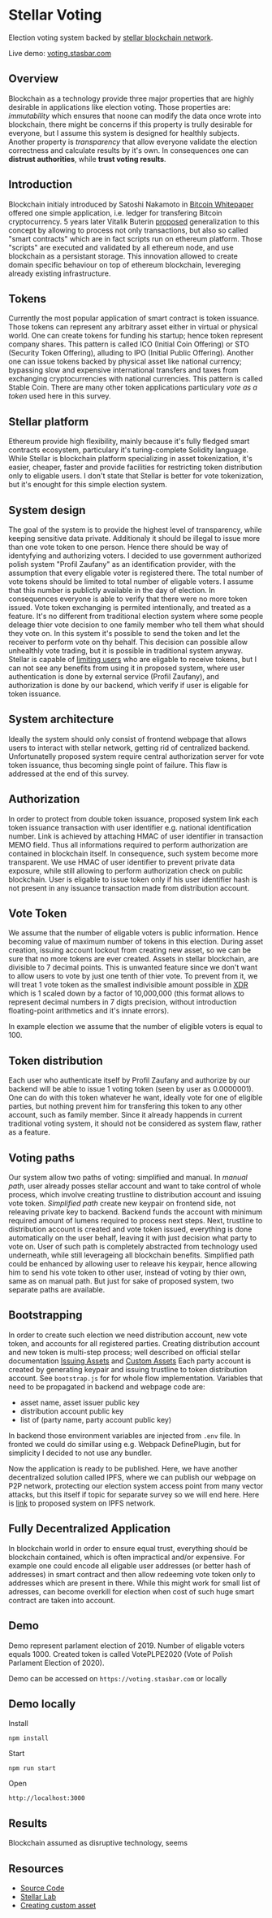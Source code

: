 # Stellar Voting

Election voting system backed by [stellar blockchain
network](http://stellar.org/).

Live demo: [voting.stasbar.com](https://voting.stasbar.com/)

## Overview

Blockchain as a technology provide three major properties that are highly
desirable in applications like election voting. Those properties are:
_immutability_ which ensures that noone can modify the data once wrote into
blockchain, there might be concerns if this property is trully desirable for
everyone, but I assume this system is designed for healthly subjects. Another
property is _transparency_ that allow everyone validate the election correctness
and calculate results by it's own.
In consequences one can __distrust authorities__, while __trust voting
results__.

## Introduction

Blockchain initialy introduced by Satoshi Nakamoto in [Bitcoin
Whitepaper](https://bitcoin.org/bitcoin.pdf) offered one simple application,
i.e. ledger for transfering Bitcoin cryptocurrency. 5 years later Vitalik Buterin
[proposed](https://bitcointalk.org/index.php?topic=428589.0) generalization to
this concept by allowing to process not only transactions, but also so called
"smart contracts" which are in fact scripts run on ethereum platform. Those
"scripts" are executed and validated by all ethereum node, and use blockchain as
a persistant storage. This innovation allowed to create domain specific
behaviour on top of ethereum blockchain, levereging already existing
infrastructure.

## Tokens

Currently the most popular application of smart contract is token
issuance. Those tokens can represent any arbitrary asset either in virtual or
physical world. One can create tokens for funding his startup; hence token
represent company shares. This pattern is called ICO (Initial Coin Offering) or
STO (Security Token Offering), alluding to IPO (Initial Public Offering).
Another one can issue tokens backed by physical asset like national currency;
bypassing slow and expensive international transfers and taxes from
exchanging cryptocurrencies with national currencies. This pattern is
called Stable Coin.
There are many other token applications particulary _vote as a token_ used
here in this survey.

## Stellar platform

Ethereum provide high flexibility, mainly because it's fully fledged smart
contracts ecosystem, particulary it's turing-complete Solidity language.
While Stellar is blockchain platform specializing in asset tokenization, it's
easier, cheaper, faster and provide facilities for restricting token
distribution only to eligable users. I don't state that Stellar is better for
vote tokenization, but it's enought for this simple election system.

## System design

The goal of the system is to provide the highest level of transparency, while
keeping sensitive data private. Additionaly it should be illegal to issue more
than one vote token to one person. Hence there should be way of identyfying and
authorizing voters. I decided to use government authorized polish system "Profil
Zaufany" as an identification provider, with the assumption that every eligable
voter is registered there.
The total number of vote tokens should be limited to total number of eligable
voters. I assume that this number is publictly available in the day of election.
In consequences everyone is able to verify that there were no more token issued.
Vote token exchanging is permited intentionally, and treated as a feature.
It's no different from traditional election system where some people deleage thier
vote decision to one family member who tell them what should they vote on. In
this system it's possible to send the token and let the receiver to perform vote
on thy behalf. This decision can possible allow unhealthly vote trading, but it
is possible in traditional system anyway. Stellar is capable of [limiting
users](https://www.stellar.org/developers/guides/issuing-assets.html#requiring-or-revoking-authorization)
who are eligable to receive tokens, but I can not see any benefits from using it
in proposed system, where user authentication is done by external service (Profil
Zaufany), and authorization is done by our backend, which verify if user is
eligable for token issuance.

## System architecture

Ideally the system should only consist of frontend webpage that allows users to
interact with stellar network, getting rid of centralized backend.
Unfortunatelly proposed system require central authorization server for vote
token issuance, thus becoming single point of failure. This flaw is addressed at
the end of this survey.

## Authorization

In order to protect from double token issuance, proposed system link each token
issuance transaction with user identifier e.g. national identification number.
Link is achieved by attaching HMAC of user identifier in transaction MEMO field.
Thus all informations required to perform authorization are contained in
blockchain itself. In consequence, such system become more transparent. We use
HMAC of user identifier to prevent private data exposure, while still allowing
to perform authorization check on public blockchain. User is eligable to issue
token only if his user identifier hash is not present in any issuance
transaction made from distribution account.

## Vote Token

We assume that the number of eligable voters is public information. Hence
becoming value of maximum number of tokens in this election. During asset
creation, issuing account lockout from creating new asset, so we can be sure
that no more tokens are ever created.
Assets in stellar blockchain, are divisible to 7 decimal points. This is
unwanted feature since we don't want to allow users to vote by just one tenth of
thier vote. To prevent from it, we will treat 1 vote token as the smallest
indivisible amount possible in
[XDR](https://www.stellar.org/developers/guides/concepts/xdr.html) which is 1
scaled down by a factor of 10,000,000 (this format allows to represent decimal
numbers in 7 digts precision, without introduction floating-point arithmetics
and it's innate errors).

In example election we assume that the number of eligible voters is equal to
100.

## Token distribution

Each user who authenticate itself by Profil Zaufany and authorize by our backend
will be able to issue 1 voting token (seen by user as 0.0000001). One can do
with this token whatever he want, ideally vote for one of eligible parties, but
nothing prevent him for transfering this token to any other account, such as
family member. Since it already happends in current traditional voting system,
it should not be considered as system flaw, rather as a feature.

## Voting paths

Our system allow two paths of voting: simplified and manual. In _manual path_,
user already posses stellar account and want to take control of whole process,
which involve creating trustline to distribution account and issuing vote token.
_Simplified path_ create new keypair on frontend side, not releaving private key
to backend. Backend funds the account with minimum required amount of lumens
required to process next steps. Next, trustline to distribution account is
created and vote token issued, everything is done automatically on the user
behalf, leaving it with just decision what party to vote on. User of such path
is completely abstracted from technology used underneath, while still
leverageing all blockchain benefits.
Simplified path could be enhanced by allowing user to releave his keypair, hence
allowing him to send his vote token to other user, instead of voting by thier
own, same as on manual path. But just for sake of proposed system, two separate
paths are available.

## Bootstrapping

In order to create such election we need distribution account, new vote token,
and accounts for all registered parties. Creating distribution account and new
token is multi-step process; well described on official stellar
documentation [Issuing
Assets](https://www.stellar.org/developers/guides/issuing-assets.html) and
[Custom
Assets](https://www.stellar.org/developers/guides/walkthroughs/custom-assets.html)
Each party account is created by generating keypair and issuing trustline to
token distribution account.
See `bootstrap.js` for for whole flow implementation.
Variables that need to be propagated in backend and webpage code are:

- asset name, asset issuer public key
- distribution account public key
- list of (party name, party account public key)

In backend those environment variables are injected from `.env` file.
In fronted we could do simillar using e.g. Webpack DefinePlugin, but for
simplicity I decided to not use any bundler.

Now the application is ready to be published. Here, we have another decentralized
solution called IPFS, where we can publish our webpage on P2P network, protecting
our election system access point from many vector attacks, but this itself if
topic for separate survey so we will end here. Here is
[link](https://ipfs.io/ipfs/QmY5ZcYuBXJ56ZUsNqYXKuLdk5j3i6zWDwuzfV9SBSZviv) to
proposed system on IPFS network.

## Fully Decentralized Application

In blockchain world in order to ensure equal trust, everything should be
blockchain contained, which is often impractical and/or expensive. For
example one could encode all eligable user addresses (or better hash of
addresses) in smart contract and then allow redeeming vote token only to
addresses which are present in there. While this might work for small list of
adresses, can become overkill for election when cost of such huge smart contract
are taken into account.

## Demo

Demo represent parlament election of 2019. Number of eligable voters equals
1000. Created token is called VotePLPE2020 (Vote of Polish Parlament Election of
      2020).

Demo can be accessed on `https://voting.stasbar.com` or locally

## Demo locally

Install

`npm install`

Start

`npm run start`

Open

`http://localhost:3000`

## Results

Blockchain assumed as disruptive technology, seems 


## Resources

- [Source Code](https://github.com/stasbar/stellar-voting)
- [Stellar Lab](https://www.stellar.org/laboratory/)
- [Creating custom
  asset](https://www.stellar.org/developers/guides/walkthroughs/custom-assets.html)

